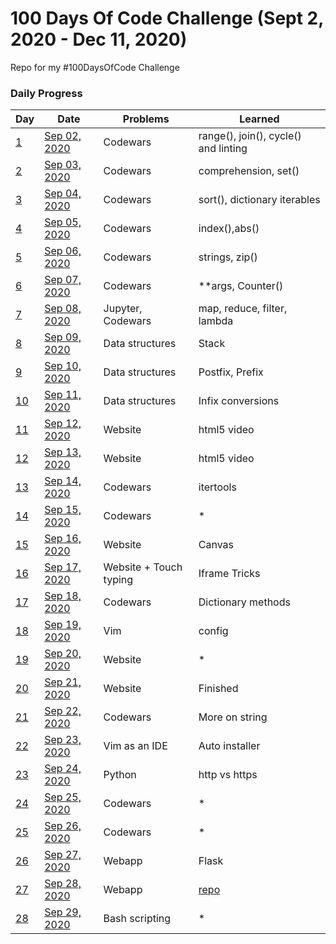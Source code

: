 # 100 Days Of Code Challenge (Sept 2, 2020 - Dec 11, 2020)
Repo for my #100DaysOfCode Challenge

### Daily Progress 
| Day | Date | Problems | Learned |
| --- | --- | --- | --- |
| [1](https://github.com/gauthamp10/100DaysOfCode/tree/master/001) | [Sep 02, 2020](https://github.com/gauthamp10/100DaysOfCode/blob/master/001/README.md) | Codewars | range(), join(), cycle() and linting |
| [2](https://github.com/gauthamp10/100DaysOfCode/tree/master/002) | [Sep 03, 2020](https://github.com/gauthamp10/100DaysOfCode/blob/master/002/README.md) | Codewars | comprehension, set() |
| [3](https://github.com/gauthamp10/100DaysOfCode/tree/master/003) | [Sep 04, 2020](https://github.com/gauthamp10/100DaysOfCode/blob/master/003/README.md) | Codewars | sort(), dictionary iterables |
| [4](https://github.com/gauthamp10/100DaysOfCode/tree/master/004) | [Sep 05, 2020](https://github.com/gauthamp10/100DaysOfCode/blob/master/004/README.md) | Codewars | index(),abs() |
| [5](https://github.com/gauthamp10/100DaysOfCode/tree/master/005) | [Sep 06, 2020](https://github.com/gauthamp10/100DaysOfCode/blob/master/005/README.md) | Codewars | strings, zip() |
| [6](https://github.com/gauthamp10/100DaysOfCode/tree/master/006) | [Sep 07, 2020](https://github.com/gauthamp10/100DaysOfCode/blob/master/006/README.md) | Codewars | **args, Counter() |
| [7](https://github.com/gauthamp10/100DaysOfCode/tree/master/007) | [Sep 08, 2020](https://github.com/gauthamp10/100DaysOfCode/blob/master/007/README.md) | Jupyter, Codewars | map, reduce, filter, lambda |
| [8](https://github.com/gauthamp10/100DaysOfCode/tree/master/008) | [Sep 09, 2020](https://github.com/gauthamp10/100DaysOfCode/blob/master/008/README.md) | Data structures | Stack |
| [9](https://github.com/gauthamp10/100DaysOfCode/tree/master/009) | [Sep 10, 2020](https://github.com/gauthamp10/100DaysOfCode/blob/master/009/README.md) | Data structures |  Postfix, Prefix |
| [10](https://github.com/gauthamp10/100DaysOfCode/tree/master/010) | [Sep 11, 2020](https://github.com/gauthamp10/100DaysOfCode/blob/master/010/README.md) | Data structures |  Infix conversions |
| [11](https://github.com/gauthamp10/100DaysOfCode/tree/master/011) | [Sep 12, 2020](https://github.com/gauthamp10/100DaysOfCode/blob/master/011/README.md) | Website |  html5 video |
| [12](https://github.com/gauthamp10/100DaysOfCode/tree/master/012) | [Sep 13, 2020](https://github.com/gauthamp10/100DaysOfCode/blob/master/012/README.md) | Website |  html5 video |
| [13](https://github.com/gauthamp10/100DaysOfCode/tree/master/013) | [Sep 14, 2020](https://github.com/gauthamp10/100DaysOfCode/blob/master/013/README.md) | Codewars |  itertools |
| [14](https://github.com/gauthamp10/100DaysOfCode/tree/master/014) | [Sep 15, 2020](https://github.com/gauthamp10/100DaysOfCode/blob/master/014/README.md) | Codewars | * |
| [15](https://github.com/gauthamp10/100DaysOfCode/tree/master/015) | [Sep 16, 2020](https://github.com/gauthamp10/100DaysOfCode/blob/master/015/README.md) | Website | Canvas |
| [16](https://github.com/gauthamp10/100DaysOfCode/tree/master/016) | [Sep 17, 2020](https://github.com/gauthamp10/100DaysOfCode/blob/master/016/README.md) | Website + Touch typing | Iframe Tricks |
| [17](https://github.com/gauthamp10/100DaysOfCode/tree/master/017) | [Sep 18, 2020](https://github.com/gauthamp10/100DaysOfCode/blob/master/017/README.md) | Codewars | Dictionary methods |
| [18](https://github.com/gauthamp10/100DaysOfCode/tree/master/018) | [Sep 19, 2020](https://github.com/gauthamp10/100DaysOfCode/blob/master/018/README.md) | Vim | config |
| [19](https://github.com/gauthamp10/100DaysOfCode/tree/master/019) | [Sep 20, 2020](https://github.com/gauthamp10/100DaysOfCode/blob/master/019/README.md) | Website | * |
| [20](https://github.com/gauthamp10/100DaysOfCode/tree/master/020) | [Sep 21, 2020](https://github.com/gauthamp10/100DaysOfCode/blob/master/020/README.md) | Website | Finished |
| [21](https://github.com/gauthamp10/100DaysOfCode/tree/master/021) | [Sep 22, 2020](https://github.com/gauthamp10/100DaysOfCode/blob/master/021/README.md) | Codewars | More on string |
| [22](https://github.com/gauthamp10/100DaysOfCode/tree/master/022) | [Sep 23, 2020](https://github.com/gauthamp10/100DaysOfCode/blob/master/022/README.md) | Vim as an IDE | Auto installer |
| [23](https://github.com/gauthamp10/100DaysOfCode/tree/master/023) | [Sep 24, 2020](https://github.com/gauthamp10/100DaysOfCode/blob/master/023/README.md) | Python | http vs https |
| [24](https://github.com/gauthamp10/100DaysOfCode/tree/master/024) | [Sep 25, 2020](https://github.com/gauthamp10/100DaysOfCode/blob/master/024/README.md) | Codewars | * |
| [25](https://github.com/gauthamp10/100DaysOfCode/tree/master/025) | [Sep 26, 2020](https://github.com/gauthamp10/100DaysOfCode/blob/master/025/README.md) | Codewars | * |
| [26](https://github.com/gauthamp10/100DaysOfCode/tree/master/026) | [Sep 27, 2020](https://github.com/gauthamp10/100DaysOfCode/blob/master/026/README.md) | Webapp | Flask |
| [27](https://github.com/gauthamp10/100DaysOfCode/tree/master/027) | [Sep 28, 2020](https://github.com/gauthamp10/100DaysOfCode/blob/master/027/README.md) | Webapp | [repo](https://github.com/gauthamp10/mldeploy) |
| [28](https://github.com/gauthamp10/100DaysOfCode/tree/master/028) | [Sep 29, 2020](https://github.com/gauthamp10/100DaysOfCode/blob/master/028/README.md) |Bash scripting | * | 
